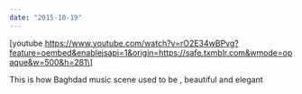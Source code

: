 ```yaml
---
date: "2015-10-19"
---
```


\[youtube https://www.youtube.com/watch?v=rO2E34wBPvg?feature=oembed&enablejsapi=1&origin=https://safe.txmblr.com&wmode=opaque&w=500&h=281\]

This is how Baghdad music scene used to be , beautiful and elegant
